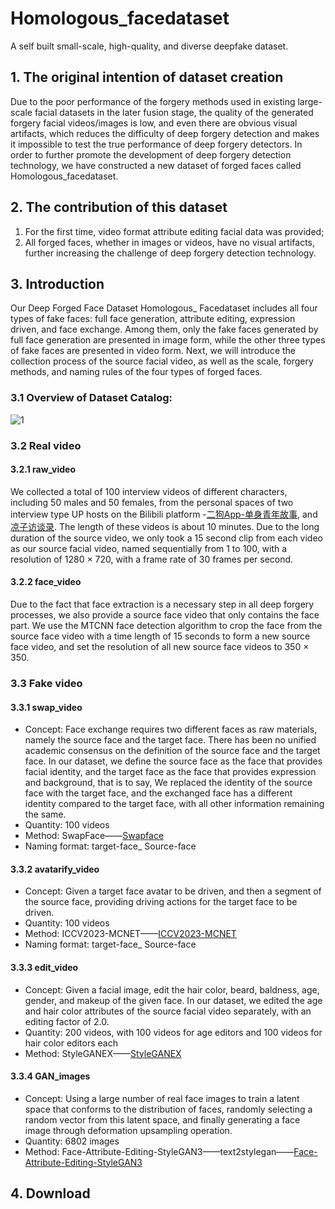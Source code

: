 # Homologous_facedataset
A self built small-scale, high-quality, and diverse deepfake dataset.
## 1. The original intention of dataset creation
Due to the poor performance of the forgery methods used in existing large-scale facial datasets in the later fusion stage, the quality of the generated forgery facial videos/images is low, and even there are obvious visual artifacts, which reduces the difficulty of deep forgery detection and makes it impossible to test the true performance of deep forgery detectors. In order to further promote the development of deep forgery detection technology, we have constructed a new dataset of forged faces called Homologous_facedataset.
## 2. The contribution of this dataset
1. For the first time, video format attribute editing facial data was provided;
2. All forged faces, whether in images or videos, have no visual artifacts, further increasing the challenge of deep forgery detection technology.
## 3. Introduction
Our Deep Forged Face Dataset Homologous_ Facedataset includes all four types of fake faces: full face generation, attribute editing, expression driven, and face exchange. Among them, only the fake faces generated by full face generation are presented in image form, while the other three types of fake faces are presented in video form. Next, we will introduce the collection process of the source facial video, as well as the scale, forgery methods, and naming rules of the four types of forged faces.
### 3.1 Overview of Dataset Catalog:
![1](https://github.com/mirro-yyf/Homologous_facedataset/assets/89956031/cb0deb03-b247-4a44-93d7-5b559927404f)
### 3.2 Real video
#### 3.2.1 raw_video
We collected a total of 100 interview videos of different characters, including 50 males and 50 females, from the personal spaces of two interview type UP hosts on the Bilibili platform -[二狗App-单身青年故事](https://space.bilibili.com/524930260?spm_id_from=333.337.0.0), and [凉子访谈录](https://space.bilibili.com/496688267?spm_id_from=333.337.0.0). The length of these videos is about 10 minutes. Due to the long duration of the source video, we only took a 15 second clip from each video as our source facial video, named sequentially from 1 to 100, with a resolution of 1280 × 720, with a frame rate of 30 frames per second.
#### 3.2.2 face_video
Due to the fact that face extraction is a necessary step in all deep forgery processes, we also provide a source face video that only contains the face part. We use the MTCNN face detection algorithm to crop the face from the source face video with a time length of 15 seconds to form a new source face video, and set the resolution of all new source face videos to 350 × 350.
### 3.3 Fake video
#### 3.3.1 swap_video
- Concept: Face exchange requires two different faces as raw materials, namely the source face and the target face. There has been no unified academic consensus on the definition of the source face and the target face. In our dataset, we define the source face as the face that provides facial identity, and the target face as the face that provides expression and background, that is to say, We replaced the identity of the source face with the target face, and the exchanged face has a different identity compared to the target face, with all other information remaining the same.
- Quantity: 100 videos
- Method: SwapFace——[Swapface](https://swapface.org/#/home)
- Naming format: target-face_ Source-face
#### 3.3.2 avatarify_video
- Concept: Given a target face avatar to be driven, and then a segment of the source face, providing driving actions for the target face to be driven.
- Quantity: 100 videos
- Method: ICCV2023-MCNET——[ICCV2023-MCNET](https://github.com/harlanhong/ICCV2023-MCNET)
- Naming format: target-face_ Source-face
#### 3.3.3 edit_video
- Concept: Given a facial image, edit the hair color, beard, baldness, age, gender, and makeup of the given face. In our dataset, we edited the age and hair color attributes of the source facial video separately, with an editing factor of 2.0.
- Quantity: 200 videos, with 100 videos for age editors and 100 videos for hair color editors each
- Method: StyleGANEX——[StyleGANEX](https://github.com/williamyang1991/StyleGANEX?tab=readme-ov-file)
#### 3.3.4 GAN_images
- Concept: Using a large number of real face images to train a latent space that conforms to the distribution of faces, randomly selecting a random vector from this latent space, and finally generating a face image through deformation upsampling operation.
- Quantity: 6802 images
- Method: Face-Attribute-Editing-StyleGAN3——text2stylegan——[Face-Attribute-Editing-StyleGAN3](https://github.com/MingtaoGuo/Face-Attribute-Editing-StyleGAN3)
## 4. Download

